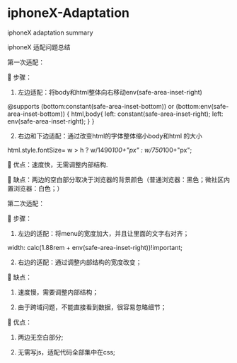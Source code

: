 # iphoneX-Adaptation
iphoneX adaptation summary

iphoneX 适配问题总结

第一次适配：

	步骤：

1.	左边适配：将body和html整体向右移动env(safe-area-inset-right)

@supports (bottom:constant(safe-area-inset-bottom)) or (bottom:env(safe-area-inset-bottom)) {
html,body{
            left: constant(safe-area-inset-right);
            left: env(safe-area-inset-right);
        }
}

2.	右边和下边适配：通过改变html的字体整体缩小body和html 的大小

html.style.fontSize= w > h ? w/1490*100+"px" : w/750*100+"px";

	优点：速度快，无需调整内部结构.

	缺点：两边的空白部分取决于浏览器的背景颜色（普通浏览器：黑色；微社区内置浏览器：白色；）
 

第二次适配：

	步骤：

1.	左边的适配：将menu的宽度加大，并且让里面的文字右对齐；

width: calc(1.88rem + env(safe-area-inset-right))!important;
 
2.	右边的适配：通过调整内部结构的宽度改变；

	缺点：

1.	速度慢，需要调整内部结构；

2.	由于跨域问题，不能直接看到数据，很容易忽略细节；

	优点：

1.	两边无空白部分;

2.	无需写js，适配代码全部集中在css;




